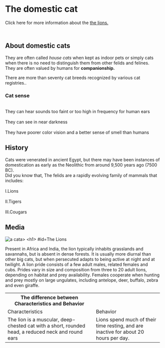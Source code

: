 <!DOCTYPE html>
<html>
  <b><h1> The domestic cat </h1></b>
  <body> Click here for more information about the <u><a href= "#top"> the lions. </a></u> </body>
  <h2><br> <b> About domestic cats </b></br> </h2>
<p>They are often called <i>house cats</i> when kept as indoor pets or simply cats when there is no need to distinguish
    them from other felids and felines. They are often valued by humans for <b> companionship.</b></p>
    <p>There are more than seventy cat breeds recognized by various cat registries..</p>
<h3> Cat sense </h3>
<p> <br>They can hear sounds too faint or too high in frequency for human ears</br>
  <br>They can see in near darkness</br>
  <br>They have poorer color vision and a better sense of smell than humans</br></p>
  <h2> History </h2>
  <p>Cats were venerated in ancient Egypt, but there may have been instances of domestication as early as the
Neolithic from around 9,500 years ago (7500 BC). 
  <br>Did you know that, The felids are a rapidly evolving family of mammals that includes:</br>
  <br> I.Lions</br>
  <br> II.Tigers</br>
  <br> III.Cougars</br></p>
<h2> Media</h2>
<img src="https://thumbs-prod.si-cdn.com/FfPjZYS33IDPV7CIe6TxkP6hBLo=/800x600/filters:no_upscale()/https://public-media.smithsonianmag.com/filer/cat-with-yarn631.jpg" alt="a cata>
<h1> #id="top">The Lions</h1>
<p>Present in Africa and India, the lion typically inhabits grasslands and savannahs, but is absent in dense forests.
It is usually more diurnal than other big cats, but when persecuted adapts to being active at night and at
twilight. A lion pride consists of a few adult males, related females and cubs. Prides vary in size and
composition from three to 20 adult lions, depending on habitat and prey availability. Females cooperate when
hunting and prey mostly on large ungulates, including antelope, deer, buffalo, zebra and even giraffe.</p>
<table>
  <th>The difference between Characteristics and Behavior</th>
    <tr>
        <td> Characteristics</td>
        <td>Behavior</td>
    </tr>
<tr>
  <td>The lion is a muscular, deep-chested cat with a short,
    rounded head, a reduced neck and round ears </td>
  <td>Lions spend much of their time resting, and are
    inactive for about 20 hours per day.</td>
